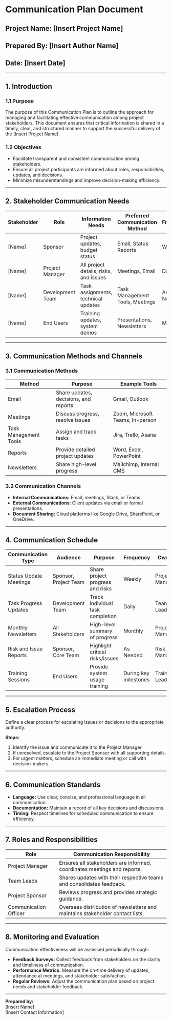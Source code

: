 # Communication Plan Document  

## **Project Name:** [Insert Project Name]  
## **Prepared By:** [Insert Author Name]  
## **Date:** [Insert Date]  

---

## **1. Introduction**  

### **1.1 Purpose**  
The purpose of this Communication Plan is to outline the approach for managing and facilitating effective communication among project stakeholders. This document ensures that critical information is shared in a timely, clear, and structured manner to support the successful delivery of the [Insert Project Name].  

### **1.2 Objectives**  
- Facilitate transparent and consistent communication among stakeholders.  
- Ensure all project participants are informed about roles, responsibilities, updates, and decisions.  
- Minimize misunderstandings and improve decision-making efficiency.  

---

## **2. Stakeholder Communication Needs**  

| **Stakeholder**          | **Role**                 | **Information Needs**               | **Preferred Communication Method** | **Frequency**         |  
|---------------------------|--------------------------|-------------------------------------|-------------------------------------|-----------------------|  
| [Name]                   | Sponsor                 | Project updates, budget status      | Email, Status Reports              | Weekly                |  
| [Name]                   | Project Manager         | All project details, risks, and issues | Meetings, Email                   | Daily                 |  
| [Name]                   | Development Team        | Task assignments, technical updates | Task Management Tools, Meetings   | As Needed            |  
| [Name]                   | End Users               | Training updates, system demos      | Presentations, Newsletters         | Monthly               |  

---

## **3. Communication Methods and Channels**  

### **3.1 Communication Methods**  
| **Method**               | **Purpose**                     | **Example Tools**                  |  
|---------------------------|----------------------------------|-------------------------------------|  
| Email                    | Share updates, decisions, and reports | Gmail, Outlook                    |  
| Meetings                 | Discuss progress, resolve issues  | Zoom, Microsoft Teams, In-person  |  
| Task Management Tools    | Assign and track tasks           | Jira, Trello, Asana               |  
| Reports                  | Provide detailed project updates  | Word, Excel, PowerPoint           |  
| Newsletters              | Share high-level progress         | Mailchimp, Internal CMS           |  

### **3.2 Communication Channels**  
- **Internal Communications:** Email, meetings, Slack, or Teams.  
- **External Communications:** Client updates via email or formal presentations.  
- **Document Sharing:** Cloud platforms like Google Drive, SharePoint, or OneDrive.  

---

## **4. Communication Schedule**  

| **Communication Type**   | **Audience**             | **Purpose**                     | **Frequency**         | **Owner**              |  
|---------------------------|--------------------------|----------------------------------|-----------------------|------------------------|  
| Status Update Meetings    | Sponsor, Project Team   | Share project progress and risks | Weekly                | Project Manager        |  
| Task Progress Updates     | Development Team        | Track individual task completion | Daily                 | Team Lead             |  
| Monthly Newsletters       | All Stakeholders        | High-level summary of progress   | Monthly               | Project Manager        |  
| Risk and Issue Reports    | Sponsor, Core Team      | Highlight critical risks/issues  | As Needed             | Risk Manager          |  
| Training Sessions         | End Users               | Provide system usage training    | During key milestones | Training Lead          |  

---

## **5. Escalation Process**  
Define a clear process for escalating issues or decisions to the appropriate authority.  

**Steps:**  
1. Identify the issue and communicate it to the Project Manager.  
2. If unresolved, escalate to the Project Sponsor with all supporting details.  
3. For urgent matters, schedule an immediate meeting or call with decision-makers.  

---

## **6. Communication Standards**  
- **Language:** Use clear, concise, and professional language in all communication.  
- **Documentation:** Maintain a record of all key decisions and discussions.  
- **Timing:** Respect timelines for scheduled communication to ensure efficiency.  

---

## **7. Roles and Responsibilities**  

| **Role**                 | **Communication Responsibility** |  
|---------------------------|----------------------------------|  
| Project Manager          | Ensures all stakeholders are informed, coordinates meetings and reports.  
| Team Leads               | Shares updates with their respective teams and consolidates feedback.  
| Project Sponsor          | Reviews progress and provides strategic guidance.  
| Communication Officer    | Oversees distribution of newsletters and maintains stakeholder contact lists.  

---

## **8. Monitoring and Evaluation**  
Communication effectiveness will be assessed periodically through:  
- **Feedback Surveys:** Collect feedback from stakeholders on the clarity and timeliness of communication.  
- **Performance Metrics:** Measure the on-time delivery of updates, attendance at meetings, and stakeholder satisfaction.  
- **Regular Reviews:** Adjust the communication plan based on project needs and stakeholder feedback.  

---

**Prepared by:**  
[Insert Name]  
[Insert Contact Information]  
